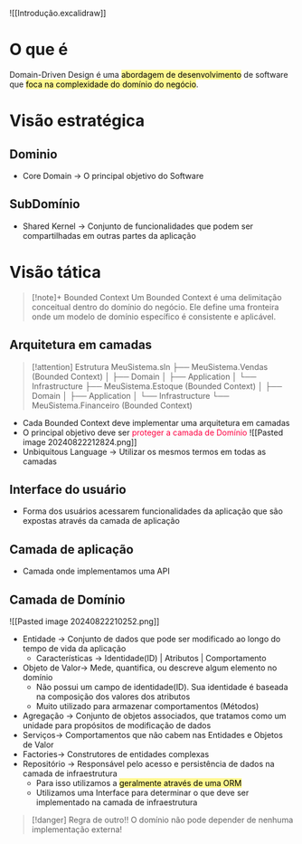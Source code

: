 ![[Introdução.excalidraw]]

# O que é
Domain-Driven Design é uma <mark style="background-color: #fff88f; color: black">abordagem de desenvolvimento</mark> de software que <mark style="background-color: #fff88f; color: black">foca na complexidade do domínio do negócio</mark>.

# Visão estratégica

## Dominio
- Core Domain -> O principal objetivo do Software


## SubDomínio
- Shared Kernel -> Conjunto de funcionalidades que podem ser compartilhadas em outras partes da aplicação


# Visão tática
> [!note]+ Bounded Context
> Um Bounded Context é uma delimitação conceitual dentro do domínio do negócio. Ele define uma fronteira onde um modelo de domínio específico é consistente e aplicável.

## Arquitetura em camadas
> [!attention] Estrutura
> MeuSistema.sln
├── MeuSistema.Vendas (Bounded Context)
│   ├── Domain
│   ├── Application
│   └── Infrastructure
├── MeuSistema.Estoque (Bounded Context)
│   ├── Domain
│   ├── Application
│   └── Infrastructure
└── MeuSistema.Financeiro (Bounded Context)
- Cada Bounded Context deve implementar uma arquitetura em camadas
- O principal objetivo deve ser <span style="color:rgb(254, 0, 65)">proteger a camada de Domínio</span>
![[Pasted image 20240822212824.png]]
- Unbiquitous Language -> Utilizar os mesmos termos em todas as camadas
## Interface do usuário
- Forma dos usuários acessarem funcionalidades da aplicação que são expostas através da camada de aplicação

## Camada de aplicação
-  Camada onde implementamos uma API
## Camada de Domínio
![[Pasted image 20240822210252.png]]
- Entidade -> Conjunto de dados que pode ser modificado ao longo do tempo de vida da aplicação
	- Características -> Identidade(ID) | Atributos | Comportamento
- Objeto de Valor-> Mede, quantifica, ou descreve algum elemento no domínio  
	- Não possui um campo de identidade(ID). Sua identidade é baseada na composição dos valores dos atributos
	- Muito utilizado para armazenar comportamentos (Métodos)
-  Agregação -> Conjunto de objetos associados, que tratamos como um unidade para propósitos de modificação de dados
- Serviços-> Comportamentos que não cabem nas Entidades e Objetos de Valor
- Factories-> Construtores de entidades complexas
- Repositório -> Responsável pelo acesso e persistência de dados na camada de infraestrutura
	- Para isso utilizamos a <mark style="background-color: #fff88f; color: black">geralmente através de uma ORM</mark> 
	-  Utilizamos uma Interface para determinar o que deve ser implementado na camada de infraestrutura

> [!danger] Regra de outro!!
> O domínio não pode depender de nenhuma implementação externa!



 